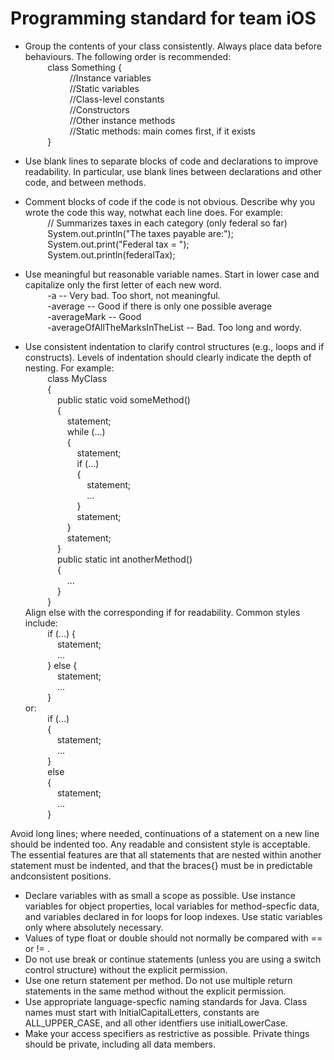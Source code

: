 # Programming standard for team iOS

* Group the contents of your class consistently. Always place data before behaviours. The following order is recommended:  
&nbsp;&nbsp;&nbsp;&nbsp;&nbsp;&nbsp;&nbsp;&nbsp;&nbsp;class Something {  
&nbsp;&nbsp;&nbsp;&nbsp;&nbsp;&nbsp;&nbsp;&nbsp;&nbsp;&nbsp;&nbsp;&nbsp;&nbsp;&nbsp;&nbsp;&nbsp;&nbsp;&nbsp;//Instance variables  
&nbsp;&nbsp;&nbsp;&nbsp;&nbsp;&nbsp;&nbsp;&nbsp;&nbsp;&nbsp;&nbsp;&nbsp;&nbsp;&nbsp;&nbsp;&nbsp;&nbsp;&nbsp;//Static variables  
&nbsp;&nbsp;&nbsp;&nbsp;&nbsp;&nbsp;&nbsp;&nbsp;&nbsp;&nbsp;&nbsp;&nbsp;&nbsp;&nbsp;&nbsp;&nbsp;&nbsp;&nbsp;//Class-level constants  
&nbsp;&nbsp;&nbsp;&nbsp;&nbsp;&nbsp;&nbsp;&nbsp;&nbsp;&nbsp;&nbsp;&nbsp;&nbsp;&nbsp;&nbsp;&nbsp;&nbsp;&nbsp;//Constructors  
&nbsp;&nbsp;&nbsp;&nbsp;&nbsp;&nbsp;&nbsp;&nbsp;&nbsp;&nbsp;&nbsp;&nbsp;&nbsp;&nbsp;&nbsp;&nbsp;&nbsp;&nbsp;//Other instance methods  
&nbsp;&nbsp;&nbsp;&nbsp;&nbsp;&nbsp;&nbsp;&nbsp;&nbsp;&nbsp;&nbsp;&nbsp;&nbsp;&nbsp;&nbsp;&nbsp;&nbsp;&nbsp;//Static methods: main comes first, if it exists  
&nbsp;&nbsp;&nbsp;&nbsp;&nbsp;&nbsp;&nbsp;&nbsp;&nbsp;}


* Use blank lines to separate blocks of code and declarations to improve readability. In particular, use blank lines between declarations and other code, and between methods.  
* Comment blocks of code if the code is not obvious. Describe why you wrote the code this way, notwhat each line does. For example:  
&nbsp;&nbsp;&nbsp;&nbsp;&nbsp;&nbsp;&nbsp;&nbsp;&nbsp;// Summarizes taxes in each category (only federal so far)  
&nbsp;&nbsp;&nbsp;&nbsp;&nbsp;&nbsp;&nbsp;&nbsp;&nbsp;System.out.println("The taxes payable are:");  
&nbsp;&nbsp;&nbsp;&nbsp;&nbsp;&nbsp;&nbsp;&nbsp;&nbsp;System.out.print("Federal tax = ");  
&nbsp;&nbsp;&nbsp;&nbsp;&nbsp;&nbsp;&nbsp;&nbsp;&nbsp;System.out.println(federalTax);  

* Use meaningful but reasonable variable names. Start in lower case and capitalize only the first letter of each new word.  
&nbsp;&nbsp;&nbsp;&nbsp;&nbsp;&nbsp;&nbsp;&nbsp;&nbsp;-a -- Very bad. Too short, not meaningful.  
&nbsp;&nbsp;&nbsp;&nbsp;&nbsp;&nbsp;&nbsp;&nbsp;&nbsp;-average -- Good if there is only one possible average  
&nbsp;&nbsp;&nbsp;&nbsp;&nbsp;&nbsp;&nbsp;&nbsp;&nbsp;-averageMark -- Good  
&nbsp;&nbsp;&nbsp;&nbsp;&nbsp;&nbsp;&nbsp;&nbsp;&nbsp;-averageOfAllTheMarksInTheList -- Bad. Too long and wordy.  

* Use consistent indentation to clarify control structures (e.g., loops and if constructs). Levels of indentation should clearly indicate the depth of nesting. For example:  
&nbsp;&nbsp;&nbsp;&nbsp;&nbsp;&nbsp;&nbsp;&nbsp;&nbsp;class MyClass  
&nbsp;&nbsp;&nbsp;&nbsp;&nbsp;&nbsp;&nbsp;&nbsp;&nbsp;{  
&nbsp;&nbsp;&nbsp;&nbsp;&nbsp;&nbsp;&nbsp;&nbsp;&nbsp;&nbsp;&nbsp;&nbsp;&nbsp;public static void someMethod()  
&nbsp;&nbsp;&nbsp;&nbsp;&nbsp;&nbsp;&nbsp;&nbsp;&nbsp;&nbsp;&nbsp;&nbsp;&nbsp;{  
&nbsp;&nbsp;&nbsp;&nbsp;&nbsp;&nbsp;&nbsp;&nbsp;&nbsp;&nbsp;&nbsp;&nbsp;&nbsp;&nbsp;&nbsp;&nbsp;&nbsp;statement;  
&nbsp;&nbsp;&nbsp;&nbsp;&nbsp;&nbsp;&nbsp;&nbsp;&nbsp;&nbsp;&nbsp;&nbsp;&nbsp;&nbsp;&nbsp;&nbsp;&nbsp;while (...)  
&nbsp;&nbsp;&nbsp;&nbsp;&nbsp;&nbsp;&nbsp;&nbsp;&nbsp;&nbsp;&nbsp;&nbsp;&nbsp;&nbsp;&nbsp;&nbsp;&nbsp;{  
&nbsp;&nbsp;&nbsp;&nbsp;&nbsp;&nbsp;&nbsp;&nbsp;&nbsp;&nbsp;&nbsp;&nbsp;&nbsp;&nbsp;&nbsp;&nbsp;&nbsp;&nbsp;&nbsp;&nbsp;&nbsp;statement;  
&nbsp;&nbsp;&nbsp;&nbsp;&nbsp;&nbsp;&nbsp;&nbsp;&nbsp;&nbsp;&nbsp;&nbsp;&nbsp;&nbsp;&nbsp;&nbsp;&nbsp;&nbsp;&nbsp;&nbsp;&nbsp;if (...)  
&nbsp;&nbsp;&nbsp;&nbsp;&nbsp;&nbsp;&nbsp;&nbsp;&nbsp;&nbsp;&nbsp;&nbsp;&nbsp;&nbsp;&nbsp;&nbsp;&nbsp;&nbsp;&nbsp;&nbsp;&nbsp;{  
&nbsp;&nbsp;&nbsp;&nbsp;&nbsp;&nbsp;&nbsp;&nbsp;&nbsp;&nbsp;&nbsp;&nbsp;&nbsp;&nbsp;&nbsp;&nbsp;&nbsp;&nbsp;&nbsp;&nbsp;&nbsp;&nbsp;&nbsp;&nbsp;&nbsp;statement;  
&nbsp;&nbsp;&nbsp;&nbsp;&nbsp;&nbsp;&nbsp;&nbsp;&nbsp;&nbsp;&nbsp;&nbsp;&nbsp;&nbsp;&nbsp;&nbsp;&nbsp;&nbsp;&nbsp;&nbsp;&nbsp;&nbsp;&nbsp;&nbsp;&nbsp;...  
&nbsp;&nbsp;&nbsp;&nbsp;&nbsp;&nbsp;&nbsp;&nbsp;&nbsp;&nbsp;&nbsp;&nbsp;&nbsp;&nbsp;&nbsp;&nbsp;&nbsp;&nbsp;&nbsp;&nbsp;&nbsp;}  
&nbsp;&nbsp;&nbsp;&nbsp;&nbsp;&nbsp;&nbsp;&nbsp;&nbsp;&nbsp;&nbsp;&nbsp;&nbsp;&nbsp;&nbsp;&nbsp;&nbsp;&nbsp;&nbsp;&nbsp;&nbsp;statement;  
&nbsp;&nbsp;&nbsp;&nbsp;&nbsp;&nbsp;&nbsp;&nbsp;&nbsp;&nbsp;&nbsp;&nbsp;&nbsp;&nbsp;&nbsp;&nbsp;&nbsp;}  
&nbsp;&nbsp;&nbsp;&nbsp;&nbsp;&nbsp;&nbsp;&nbsp;&nbsp;&nbsp;&nbsp;&nbsp;&nbsp;&nbsp;&nbsp;&nbsp;&nbsp;statement;  
&nbsp;&nbsp;&nbsp;&nbsp;&nbsp;&nbsp;&nbsp;&nbsp;&nbsp;&nbsp;&nbsp;&nbsp;&nbsp;}  
&nbsp;&nbsp;&nbsp;&nbsp;&nbsp;&nbsp;&nbsp;&nbsp;&nbsp;&nbsp;&nbsp;&nbsp;&nbsp;public static int anotherMethod()  
&nbsp;&nbsp;&nbsp;&nbsp;&nbsp;&nbsp;&nbsp;&nbsp;&nbsp;&nbsp;&nbsp;&nbsp;&nbsp;{  
&nbsp;&nbsp;&nbsp;&nbsp;&nbsp;&nbsp;&nbsp;&nbsp;&nbsp;&nbsp;&nbsp;&nbsp;&nbsp;&nbsp;&nbsp;&nbsp;&nbsp;...  
&nbsp;&nbsp;&nbsp;&nbsp;&nbsp;&nbsp;&nbsp;&nbsp;&nbsp;&nbsp;&nbsp;&nbsp;&nbsp;}  
&nbsp;&nbsp;&nbsp;&nbsp;&nbsp;&nbsp;&nbsp;&nbsp;&nbsp;}  
Align else with the corresponding if for readability. Common styles include:  
&nbsp;&nbsp;&nbsp;&nbsp;&nbsp;&nbsp;&nbsp;&nbsp;&nbsp;if (...) {  
&nbsp;&nbsp;&nbsp;&nbsp;&nbsp;&nbsp;&nbsp;&nbsp;&nbsp;&nbsp;&nbsp;&nbsp;&nbsp;statement;  
&nbsp;&nbsp;&nbsp;&nbsp;&nbsp;&nbsp;&nbsp;&nbsp;&nbsp;&nbsp;&nbsp;&nbsp;&nbsp;...  
&nbsp;&nbsp;&nbsp;&nbsp;&nbsp;&nbsp;&nbsp;&nbsp;&nbsp;} else {  
&nbsp;&nbsp;&nbsp;&nbsp;&nbsp;&nbsp;&nbsp;&nbsp;&nbsp;&nbsp;&nbsp;&nbsp;&nbsp;statement;  
&nbsp;&nbsp;&nbsp;&nbsp;&nbsp;&nbsp;&nbsp;&nbsp;&nbsp;&nbsp;&nbsp;&nbsp;&nbsp;...  
&nbsp;&nbsp;&nbsp;&nbsp;&nbsp;&nbsp;&nbsp;&nbsp;&nbsp;}  
or:  
&nbsp;&nbsp;&nbsp;&nbsp;&nbsp;&nbsp;&nbsp;&nbsp;&nbsp;if (...)  
&nbsp;&nbsp;&nbsp;&nbsp;&nbsp;&nbsp;&nbsp;&nbsp;&nbsp;{  
&nbsp;&nbsp;&nbsp;&nbsp;&nbsp;&nbsp;&nbsp;&nbsp;&nbsp;&nbsp;&nbsp;&nbsp;&nbsp;statement;  
&nbsp;&nbsp;&nbsp;&nbsp;&nbsp;&nbsp;&nbsp;&nbsp;&nbsp;&nbsp;&nbsp;&nbsp;&nbsp;...  
&nbsp;&nbsp;&nbsp;&nbsp;&nbsp;&nbsp;&nbsp;&nbsp;&nbsp;}  
&nbsp;&nbsp;&nbsp;&nbsp;&nbsp;&nbsp;&nbsp;&nbsp;&nbsp;else  
&nbsp;&nbsp;&nbsp;&nbsp;&nbsp;&nbsp;&nbsp;&nbsp;&nbsp;{  
&nbsp;&nbsp;&nbsp;&nbsp;&nbsp;&nbsp;&nbsp;&nbsp;&nbsp;&nbsp;&nbsp;&nbsp;&nbsp;statement;  
&nbsp;&nbsp;&nbsp;&nbsp;&nbsp;&nbsp;&nbsp;&nbsp;&nbsp;&nbsp;&nbsp;&nbsp;&nbsp;...  
&nbsp;&nbsp;&nbsp;&nbsp;&nbsp;&nbsp;&nbsp;&nbsp;&nbsp;}  
  
Avoid long lines; where needed, continuations of a statement on a new line should be indented too. Any readable and consistent style is acceptable. The essential features are that all statements that are nested within another statement must be indented, and that the braces{} must be in predictable andconsistent positions.  
  
* Declare variables with as small a scope as possible. Use instance variables for object properties, local variables for method-specfic data, and variables declared in for loops for loop indexes. Use static variables only where absolutely necessary.  
* Values of type float or double should not normally be compared with == or != .  
* Do not use break or continue statements (unless you are using a switch control structure) without the explicit permission.
* Use one return statement per method. Do not use multiple return statements in the same method without the explicit permission.
* Use appropriate language-specfic naming standards for Java. Class names must start with InitialCapitalLetters, constants are ALL_UPPER_CASE, and all other identfiers use initialLowerCase.  
* Make your access specifiers as restrictive as possible. Private things should be private, including all data members.
